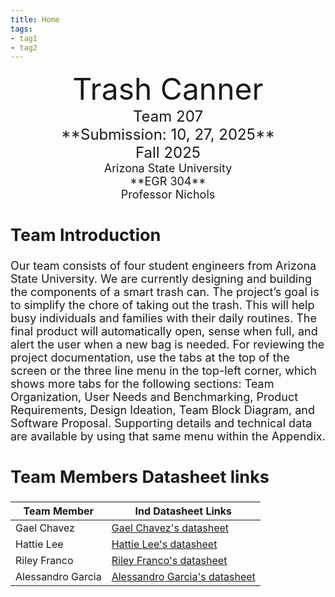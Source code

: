 ```yaml
---
title: Home
tags:
- tag1
- tag2
---
```

<center>
<font size="8">Trash Canner<br>
<font size="5">Team 207<br>
**Submission: 10, 27, 2025**<br>
Fall 2025<br>
<font size="4">Arizona State University<br>
**EGR 304**<br>
Professor Nichols<br>
  

</center>

## Team Introduction

Our team consists of four student engineers from Arizona State University. We are currently designing and building the components of a smart trash can. The project’s goal is to simplify the chore of taking out the trash. This will help busy individuals and families with their daily routines. The final product will automatically open, sense when full, and alert the user when a new bag is needed. For reviewing the project documentation, use the tabs at the top of the screen or the three line menu in the top-left corner, which shows more tabs for the following sections: Team Organization, User Needs and Benchmarking, Product Requirements, Design Ideation, Team Block Diagram, and Software Proposal. Supporting details and technical data are available by using that same menu within the Appendix.
 


## Team Members Datasheet links

| **Team Member**        |**Ind Datasheet Links** |
| ---------------------- | -----------------------|
| Gael Chavez                | [Gael Chavez's datasheet](https://ludael02.github.io/gael_chavez.github.io/) |
| Hattie Lee                | [Hattie Lee's datasheet](https://jhlee59.github.io/) |
| Riley Franco                | [Riley Franco's datasheet](https://riatron8.github.io/) |
| Alessandro Garcia                | [Alessandro Garcia's datasheet](https://asgarc31.github.io/AlessandroGarcia.github.io) |
